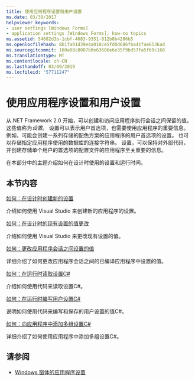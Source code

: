 ```yaml
---
title: 使用应用程序设置和用户设置
ms.date: 03/30/2017
helpviewer_keywords:
- user settings [Windows Forms]
- application settings [Windows Forms], how-to topics
ms.assetid: 54682d3b-1cbf-4683-9351-012b8b4286b5
ms.openlocfilehash: 8b1fa01d39e4a010ce5fd0d686fba41fae6536ad
ms.sourcegitcommit: 160a88c8087b0e63606e6e35f9bd57fa5f69c168
ms.translationtype: MT
ms.contentlocale: zh-CN
ms.lasthandoff: 03/09/2019
ms.locfileid: "57711247"
---
```

# <a name="using-application-settings-and-user-settings"></a>使用应用程序设置和用户设置
从.NET Framework 2.0 开始，可以创建和访问应用程序执行会话之间保留的值。 这些值称为*设置*。 设置可以表示用户首选项，也需要使用应用程序的重要信息。 例如，可能会创建一系列存储的配色方案的应用程序的用户首选项的设置。 也可以存储指定应用程序使用的数据库的连接字符串。 设置，可以保持对外部代码，并创建存储单个用户的首选项的配置文件的应用程序至关重要的信息。  
  
 在本部分中的主题介绍如何在设计时使用的设置和运行时间。  
  
## <a name="in-this-section"></a>本节内容  
 [如何：在设计时创建新的设置](how-to-create-a-new-setting-at-design-time.md)  
  
 介绍如何使用 Visual Studio 来创建新的应用程序的设置。  
  
 [如何：在设计时的现有设置的值更改](how-to-change-the-value-of-an-existing-setting-at-design-time.md)  
  
 介绍如何使用 Visual Studio 来更改现有设置的值。  
  
 [如何：更改应用程序会话之间设置的值](how-to-change-the-value-of-a-setting-between-application-sessions.md)  
  
 详细介绍了如何更改应用程序会话之间的已编译应用程序中设置的值。  
  
 [如何：在运行时读取设置C#](how-to-read-settings-at-run-time-with-csharp.md)  
  
 介绍如何使用代码来读取设置C#。  
  
 [如何：在运行时编写用户设置C#](how-to-write-user-settings-at-run-time-with-csharp.md)  
  
 说明如何使用代码来编写和保存的用户设置的值C#。  
  
 [如何：向应用程序中添加多组设置C#](how-to-add-multiple-sets-of-settings-to-your-application-in-csharp.md)  
  
 详细介绍了如何使用应用程序中添加多组设置C#。  
  
## <a name="see-also"></a>请参阅
- [Windows 窗体的应用程序设置](application-settings-for-windows-forms.md)
